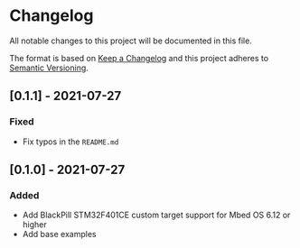 # Changelog
All notable changes to this project will be documented in this file.

The format is based on [Keep a Changelog](https://keepachangelog.com/en/1.0.0/)
and this project adheres to [Semantic Versioning](https://semver.org/spec/v2.0.0.html).

## [0.1.1] - 2021-07-27

### Fixed

- Fix typos in the `README.md`

## [0.1.0] - 2021-07-27

### Added

- Add BlackPill STM32F401CE custom target support for Mbed OS 6.12 or higher
- Add base examples
